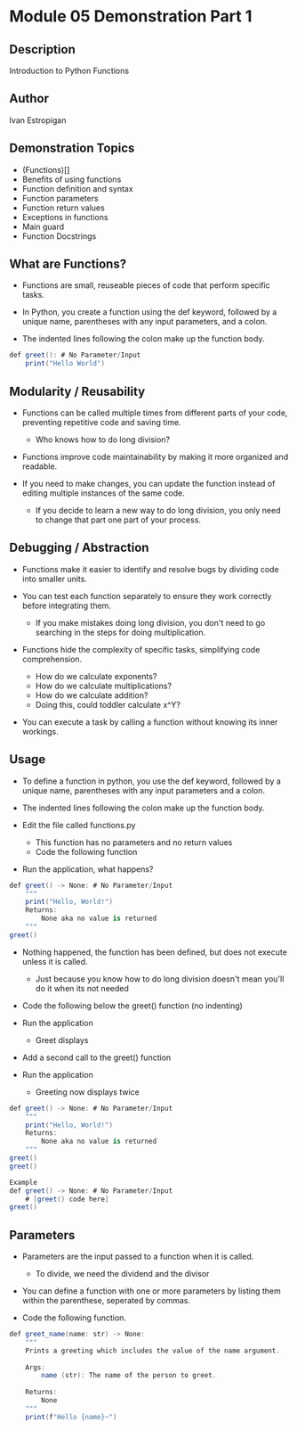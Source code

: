 # Module 05 Demonstration Part 1

## Description

Introduction to Python Functions

## Author

Ivan Estropigan

## Demonstration Topics

- (Functions)[]
- Benefits of using functions
- Function definition and syntax
- Function parameters
- Function return values
- Exceptions in functions
- Main guard
- Function Docstrings

## What are Functions?

- Functions are small, reuseable pieces of code that perform specific tasks.
- In Python, you create a function using the def keyword, followed by a unique name, parentheses with any input parameters, and a colon.

- The indented lines following the colon make up the function body.

```cs
def greet(): # No Parameter/Input
    print("Hello World")
```

## Modularity / Reusability

- Functions can be called multiple times from different parts of your code, preventing repetitive code and saving time.
  - Who knows how to do long division?

- Functions improve code maintainability by making it more organized and readable.
- If you need to make changes, you can update the function instead of editing multiple instances of the same code.
  - If you decide to learn a new way to do long division, you only need to change that part one part of your process.

## Debugging / Abstraction

- Functions make it easier to identify and resolve bugs by dividing code into smaller units.
- You can test each function separately to ensure they work correctly before integrating them.
  - If you make mistakes doing long division, you don't need to go searching in the steps for doing multiplication.

- Functions hide the complexity of specific tasks, simplifying code comprehension.
  - How do we calculate exponents?
  - How do we calculate multiplications?
  - How do we calculate addition?
  - Doing this, could toddler calculate x^Y?

- You can execute a task by calling a function without knowing its inner workings.

## Usage

- To define a function in python, you use the def keyword, followed by a unique name, parentheses with any input parameters and a colon.

- The indented lines following the colon make up the function body.
- Edit the file called functions.py
  - This function has no parameters and no return values
  - Code the following function

- Run the application, what happens?

```cs
def greet() -> None: # No Parameter/Input
    """
    print("Hello, World!")
    Returns:
        None aka no value is returned
    """
greet()
```

- Nothing happened, the function has been defined, but does not execute unless it is called.
  - Just because you know how to do long division doesn't mean you'll do it when its not needed

- Code the following below the greet() function (no indenting)
- Run the application
  - Greet displays

- Add a second call to the greet() function
- Run the application
  - Greeting now displays twice

```cs
def greet() -> None: # No Parameter/Input
    """
    print("Hello, World!")
    Returns:
        None aka no value is returned
    """
greet()
greet()

Example 
def greet() -> None: # No Parameter/Input 
    # [greet() code here]
greet()

```

## Parameters

- Parameters are the input passed to a function when it is called.
  - To divide, we need the dividend and the divisor

- You can define a function with one or more parameters by listing them within the parenthese, seperated by commas.

- Code the following function.

```cs
def greet_name(name: str) -> None:
    """
    Prints a greeting which includes the value of the name argument.
    
    Args:
        name (str): The name of the person to greet.
    
    Returns:
        None
    """
    print(f"Hello {name}~")
```
